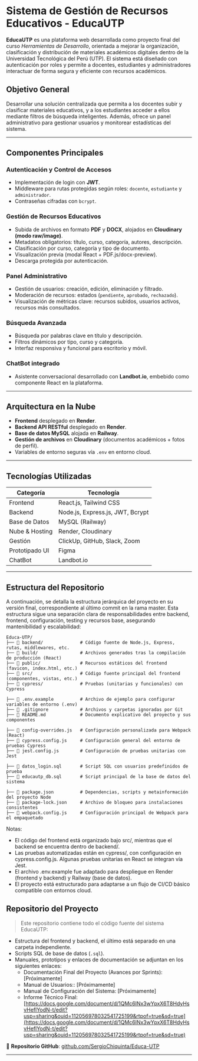 # Sistema de Gestión de Recursos Educativos - EducaUTP

**EducaUTP** es una plataforma web desarrollada como proyecto final del curso _Herramientas de Desarrollo_, orientada a mejorar la organización, clasificación y distribución de materiales académicos digitales dentro de la Universidad Tecnológica del Perú (UTP). El sistema está diseñado con autenticación por roles y permite a docentes, estudiantes y administradores interactuar de forma segura y eficiente con recursos académicos.

## Objetivo General
Desarrollar una solución centralizada que permita a los docentes subir y clasificar materiales educativos, y a los estudiantes acceder a ellos mediante filtros de búsqueda inteligentes. Además, ofrece un panel administrativo para gestionar usuarios y monitorear estadísticas del sistema.

---

## Componentes Principales

### Autenticación y Control de Accesos
- Implementación de login con **JWT**.
- Middleware para rutas protegidas según roles: `docente`, `estudiante` y `administrador`.
- Contraseñas cifradas con `bcrypt`.

### Gestión de Recursos Educativos
- Subida de archivos en formato **PDF** y **DOCX**, alojados en **Cloudinary (modo raw/image)**.
- Metadatos obligatorios: título, curso, categoría, autores, descripción.
- Clasificación por curso, categoría y tipo de documento.
- Visualización previa (modal React + PDF.js/docx-preview).
- Descarga protegida por autenticación.

### Panel Administrativo
- Gestión de usuarios: creación, edición, eliminación y filtrado.
- Moderación de recursos: estados (`pendiente`, `aprobado`, `rechazado`).
- Visualización de métricas clave: recursos subidos, usuarios activos, recursos más consultados.

### Búsqueda Avanzada
- Búsqueda por palabras clave en título y descripción.
- Filtros dinámicos por tipo, curso y categoría.
- Interfaz responsiva y funcional para escritorio y móvil.

### ChatBot integrado
- Asistente conversacional desarrollado con **Landbot.io**, embebido como componente React en la plataforma.

---

## Arquitectura en la Nube

- **Frontend** desplegado en **Render**.
- **Backend API RESTful** desplegado en **Render**.
- **Base de datos MySQL** alojada en **Railway**.
- **Gestión de archivos** en **Cloudinary** (documentos académicos + fotos de perfil).
- Variables de entorno seguras vía `.env` en entorno cloud.

---

## Tecnologías Utilizadas

| Categoría        | Tecnología                        |
|------------------|------------------------------------|
| Frontend         | React.js, Tailwind CSS             |
| Backend          | Node.js, Express.js, JWT, Bcrypt   |
| Base de Datos    | MySQL (Railway)                    |
| Nube & Hosting   | Render, Cloudinary                 |
| Gestión          | ClickUp, GitHub, Slack, Zoom       |
| Prototipado UI   | Figma                              |
| ChatBot          | Landbot.io                         |

---

## Estructura del Repositorio
A continuación, se detalla la estructura jerárquica del proyecto en su versión final, correspondiente al último commit en la rama master. 
Esta estructura sigue una separación clara de responsabilidades entre backend, frontend, configuración, testing y recursos base, asegurando mantenibilidad y escalabilidad:

```
Educa-UTP/
├── 📁 backend/              # Código fuente de Node.js, Express, rutas, middlewares, etc.
├── 📁 build/                # Archivos generados tras la compilación de producción (React)
├── 📁 public/               # Recursos estáticos del frontend (favicon, index.html, etc.)
├── 📁 src/                  # Código fuente principal del frontend (componentes, vistas, etc.)
├── 📁 cypress/              # Pruebas (unitarias y funcionales) con Cypress

├── 📄 .env.example          # Archivo de ejemplo para configurar variables de entorno (.env)
├── 📄 .gitignore            # Archivos y carpetas ignoradas por Git
├── 📄 README.md             # Documento explicativo del proyecto y sus componentes

├── 📄 config-overrides.js   # Configuración personalizada para Webpack (React)
├── 📄 cypress.config.js     # Configuración general del entorno de pruebas Cypress
├── 📄 jest.config.js        # Configuración de pruebas unitarias con Jest

├── 📄 datos_login.sql       # Script SQL con usuarios predefinidos de prueba
├── 📄 educautp_db.sql       # Script principal de la base de datos del sistema

├── 📄 package.json          # Dependencias, scripts y metainformación del proyecto Node
├── 📄 package-lock.json     # Archivo de bloqueo para instalaciones consistentes
├── 📄 webpack.config.js     # Configuración principal de Webpack para el empaquetado
```

Notas:
- El código del frontend está organizado bajo src/, mientras que el backend se encuentra dentro de backend/.
- Las pruebas automatizadas están en cypress/, con configuración en cypress.config.js. Algunas pruebas unitarias en React se integran vía Jest.
- El archivo .env.example fue adaptado para despliegue en Render (frontend y backend) y Railway (base de datos).
- El proyecto está estructurado para adaptarse a un flujo de CI/CD básico compatible con entornos cloud.

## Repositorio del Proyecto

> Este repositorio contiene todo el código fuente del sistema EducaUTP:
- Estructura del frontend y backend, el último está separado en una carpeta independiente.
- Scripts SQL de base de datos (`.sql`).
- Manuales, prototipos y enlaces de documentación se adjuntan en los siguientes enlaces:
  - Documentación Final del Proyecto (Avances por Sprints): [Próximamente]
  - Manual de Usuarios:: [Próximamente]
  - Manual de Configuración del Sistema: [Próximamente]
  - Informe Técnico Final: [https://docs.google.com/document/d/1QMc6lNx3wYpxX6T8HdyHsvHeflYodN-t/edit?usp=sharing&ouid=112056978032541725199&rtpof=true&sd=true](https://docs.google.com/document/d/1QMc6lNx3wYpxX6T8HdyHsvHeflYodN-t/edit?usp=sharing&ouid=112056978032541725199&rtpof=true&sd=true)  

🔗 **Repositorio GitHub**: [github.com/SergioChiquinta/Educa-UTP](https://github.com/SergioChiquinta/Educa-UTP)

---
